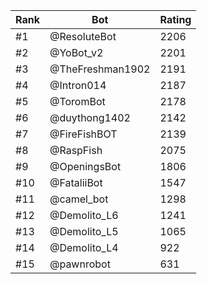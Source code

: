 Rank|Bot|Rating
---|---|---
#1|@ResoluteBot|2206
#2|@YoBot_v2|2201
#3|@TheFreshman1902|2191
#4|@Intron014|2187
#5|@ToromBot|2178
#6|@duythong1402|2142
#7|@FireFishBOT|2139
#8|@RaspFish|2075
#9|@OpeningsBot|1806
#10|@FataliiBot|1547
#11|@camel_bot|1298
#12|@Demolito_L6|1241
#13|@Demolito_L5|1065
#14|@Demolito_L4|922
#15|@pawnrobot|631
